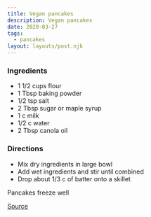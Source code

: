 ```yaml
---
title: Vegan pancakes
description: Vegan pancakes
date: 2020-03-27
tags:
  - pancakes
layout: layouts/post.njk
---
```


### Ingredients

- 1 1/2 cups flour
- 1 Tbsp baking powder
- 1/2 tsp salt
- 2 Tbsp sugar or maple syrup
- 1 c milk
- 1/2 c water
- 2 Tbsp canola oil

### Directions

- Mix dry ingredients in large bowl
- Add wet ingredients and stir until combined
- Drop about 1/3 c of batter onto a skillet

Pancakes freeze well

[Source](https://www.noracooks.com/vegan-pancakes/)
